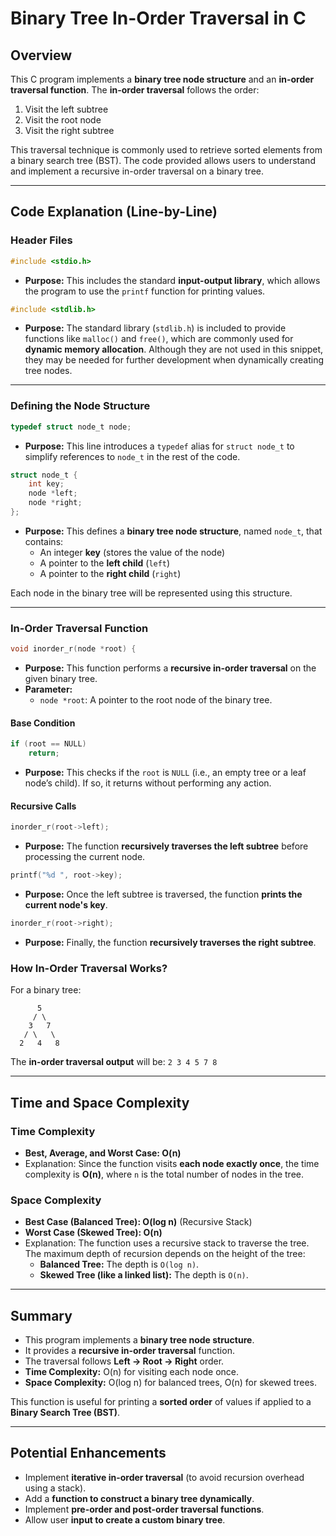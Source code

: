 # Binary Tree In-Order Traversal in C

## Overview
This C program implements a **binary tree node structure** and an **in-order traversal function**. The **in-order traversal** follows the order:
1. Visit the left subtree
2. Visit the root node
3. Visit the right subtree

This traversal technique is commonly used to retrieve sorted elements from a binary search tree (BST). The code provided allows users to understand and implement a recursive in-order traversal on a binary tree.

---

## Code Explanation (Line-by-Line)

### **Header Files**
```c
#include <stdio.h>
```
- **Purpose:** This includes the standard **input-output library**, which allows the program to use the `printf` function for printing values.

```c
#include <stdlib.h>
```
- **Purpose:** The standard library (`stdlib.h`) is included to provide functions like `malloc()` and `free()`, which are commonly used for **dynamic memory allocation**. Although they are not used in this snippet, they may be needed for further development when dynamically creating tree nodes.

---

### **Defining the Node Structure**
```c
typedef struct node_t node;
```
- **Purpose:** This line introduces a `typedef` alias for `struct node_t` to simplify references to `node_t` in the rest of the code.

```c
struct node_t {
    int key;
    node *left;
    node *right;
};
```
- **Purpose:** This defines a **binary tree node structure**, named `node_t`, that contains:
  - An integer **key** (stores the value of the node)
  - A pointer to the **left child** (`left`)
  - A pointer to the **right child** (`right`)

Each node in the binary tree will be represented using this structure.

---

### **In-Order Traversal Function**
```c
void inorder_r(node *root) {
```
- **Purpose:** This function performs a **recursive in-order traversal** on the given binary tree.
- **Parameter:**
  - `node *root`: A pointer to the root node of the binary tree.

#### **Base Condition**
```c
if (root == NULL)
    return;
```
- **Purpose:** This checks if the `root` is `NULL` (i.e., an empty tree or a leaf node’s child). If so, it returns without performing any action.

#### **Recursive Calls**
```c
inorder_r(root->left);
```
- **Purpose:** The function **recursively traverses the left subtree** before processing the current node.

```c
printf("%d ", root->key);
```
- **Purpose:** Once the left subtree is traversed, the function **prints the current node's key**.

```c
inorder_r(root->right);
```
- **Purpose:** Finally, the function **recursively traverses the right subtree**.

### **How In-Order Traversal Works?**
For a binary tree:
```
      5
     / \
    3   7
   / \   \
  2   4   8
```
The **in-order traversal output** will be: `2 3 4 5 7 8`

---

## **Time and Space Complexity**

### **Time Complexity**
- **Best, Average, and Worst Case: O(n)**
- Explanation: Since the function visits **each node exactly once**, the time complexity is **O(n)**, where `n` is the total number of nodes in the tree.

### **Space Complexity**
- **Best Case (Balanced Tree): O(log n)** (Recursive Stack)
- **Worst Case (Skewed Tree): O(n)**
- Explanation: The function uses a recursive stack to traverse the tree. The maximum depth of recursion depends on the height of the tree:
  - **Balanced Tree:** The depth is `O(log n)`.
  - **Skewed Tree (like a linked list):** The depth is `O(n)`.

---

## **Summary**
- This program implements a **binary tree node structure**.
- It provides a **recursive in-order traversal** function.
- The traversal follows **Left → Root → Right** order.
- **Time Complexity:** O(n) for visiting each node once.
- **Space Complexity:** O(log n) for balanced trees, O(n) for skewed trees.

This function is useful for printing a **sorted order** of values if applied to a **Binary Search Tree (BST)**.

---

## **Potential Enhancements**
- Implement **iterative in-order traversal** (to avoid recursion overhead using a stack).
- Add a **function to construct a binary tree dynamically**.
- Implement **pre-order and post-order traversal functions**.
- Allow user **input to create a custom binary tree**.

